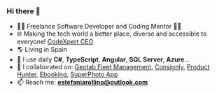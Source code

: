 ### Hi there 👋

- 👩‍💻 Freelance Software Developer and Coding Mentor 👩‍🏫
- 🌐 Making the tech world a better place, diverse and accessible to everyone! <a href="https://codexpert.byteit.pro" target="_blank">CodeXpert CEO</a>
- 🌎 Living in Spain
- 🔧 I use daily __C#__, __TypeScript__, __Angular__, __SQL Server__, __Azure__...
- 💼 I collaborated on: <a href="https://www.geotab.com" target="_blank">Geotab Fleet Management</a>, <a href="https://www.consignlyhq.com/" target="_blank">Consignly</a>, <a href="http://www.producthunter.com" target="_blank">Product Hunter</a>, <a href="https://www.ebooking.com.ar/" target="_blank">Ebooking</a>, <a href="http://moonlighting.io/superphoto-browse-effects">SuperPhoto App</a>
- 📫 Reach me: **estefaniarollino@outlook.com**
